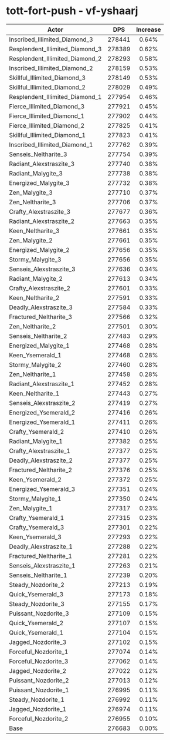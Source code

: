 # tott-fort-push - vf-yshaarj
| Actor | DPS | Increase |
|---|:---:|:---:|
|Inscribed_Illimited_Diamond_3|278441|0.64%|
|Resplendent_Illimited_Diamond_3|278389|0.62%|
|Resplendent_Illimited_Diamond_2|278293|0.58%|
|Inscribed_Illimited_Diamond_2|278159|0.53%|
|Skillful_Illimited_Diamond_3|278149|0.53%|
|Skillful_Illimited_Diamond_2|278029|0.49%|
|Resplendent_Illimited_Diamond_1|277954|0.46%|
|Fierce_Illimited_Diamond_3|277921|0.45%|
|Fierce_Illimited_Diamond_1|277902|0.44%|
|Fierce_Illimited_Diamond_2|277825|0.41%|
|Skillful_Illimited_Diamond_1|277823|0.41%|
|Inscribed_Illimited_Diamond_1|277762|0.39%|
|Senseis_Neltharite_3|277754|0.39%|
|Radiant_Alexstraszite_3|277740|0.38%|
|Radiant_Malygite_3|277738|0.38%|
|Energized_Malygite_3|277732|0.38%|
|Zen_Malygite_3|277710|0.37%|
|Zen_Neltharite_3|277706|0.37%|
|Crafty_Alexstraszite_3|277677|0.36%|
|Radiant_Alexstraszite_2|277663|0.35%|
|Keen_Neltharite_3|277661|0.35%|
|Zen_Malygite_2|277661|0.35%|
|Energized_Malygite_2|277656|0.35%|
|Stormy_Malygite_3|277656|0.35%|
|Senseis_Alexstraszite_3|277636|0.34%|
|Radiant_Malygite_2|277613|0.34%|
|Crafty_Alexstraszite_2|277601|0.33%|
|Keen_Neltharite_2|277591|0.33%|
|Deadly_Alexstraszite_3|277584|0.33%|
|Fractured_Neltharite_3|277566|0.32%|
|Zen_Neltharite_2|277501|0.30%|
|Senseis_Neltharite_2|277483|0.29%|
|Energized_Malygite_1|277468|0.28%|
|Keen_Ysemerald_1|277468|0.28%|
|Stormy_Malygite_2|277460|0.28%|
|Zen_Neltharite_1|277458|0.28%|
|Radiant_Alexstraszite_1|277452|0.28%|
|Keen_Neltharite_1|277443|0.27%|
|Senseis_Alexstraszite_2|277419|0.27%|
|Energized_Ysemerald_2|277416|0.26%|
|Energized_Ysemerald_1|277411|0.26%|
|Crafty_Ysemerald_2|277410|0.26%|
|Radiant_Malygite_1|277382|0.25%|
|Crafty_Alexstraszite_1|277377|0.25%|
|Deadly_Alexstraszite_2|277377|0.25%|
|Fractured_Neltharite_2|277376|0.25%|
|Keen_Ysemerald_2|277372|0.25%|
|Energized_Ysemerald_3|277351|0.24%|
|Stormy_Malygite_1|277350|0.24%|
|Zen_Malygite_1|277317|0.23%|
|Crafty_Ysemerald_1|277315|0.23%|
|Crafty_Ysemerald_3|277301|0.22%|
|Keen_Ysemerald_3|277293|0.22%|
|Deadly_Alexstraszite_1|277288|0.22%|
|Fractured_Neltharite_1|277281|0.22%|
|Senseis_Alexstraszite_1|277263|0.21%|
|Senseis_Neltharite_1|277239|0.20%|
|Steady_Nozdorite_2|277213|0.19%|
|Quick_Ysemerald_3|277173|0.18%|
|Steady_Nozdorite_3|277155|0.17%|
|Puissant_Nozdorite_3|277109|0.15%|
|Quick_Ysemerald_2|277107|0.15%|
|Quick_Ysemerald_1|277104|0.15%|
|Jagged_Nozdorite_3|277102|0.15%|
|Forceful_Nozdorite_1|277074|0.14%|
|Forceful_Nozdorite_3|277062|0.14%|
|Jagged_Nozdorite_2|277022|0.12%|
|Puissant_Nozdorite_2|277013|0.12%|
|Puissant_Nozdorite_1|276995|0.11%|
|Steady_Nozdorite_1|276992|0.11%|
|Jagged_Nozdorite_1|276974|0.11%|
|Forceful_Nozdorite_2|276955|0.10%|
|Base|276683|0.00%|
